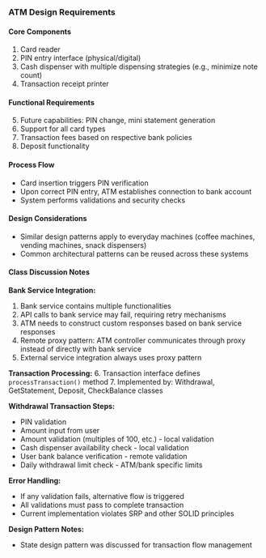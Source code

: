 ### ATM Design Requirements

#### Core Components
1. Card reader
2. PIN entry interface (physical/digital)
3. Cash dispenser with multiple dispensing strategies (e.g., minimize note count)
4. Transaction receipt printer

#### Functional Requirements
5. Future capabilities: PIN change, mini statement generation
6. Support for all card types
7. Transaction fees based on respective bank policies
8. Deposit functionality

#### Process Flow
- Card insertion triggers PIN verification
- Upon correct PIN entry, ATM establishes connection to bank account
- System performs validations and security checks

#### Design Considerations
- Similar design patterns apply to everyday machines (coffee machines, vending machines, snack dispensers)
- Common architectural patterns can be reused across these systems



#### Class Discussion Notes

**Bank Service Integration:**
1. Bank service contains multiple functionalities
2. API calls to bank service may fail, requiring retry mechanisms
3. ATM needs to construct custom responses based on bank service responses
4. Remote proxy pattern: ATM controller communicates through proxy instead of directly with bank service
5. External service integration always uses proxy pattern

**Transaction Processing:**
6. Transaction interface defines `processTransaction()` method
7. Implemented by: Withdrawal, GetStatement, Deposit, CheckBalance classes

**Withdrawal Transaction Steps:**
- PIN validation
- Amount input from user
- Amount validation (multiples of 100, etc.) - local validation
- Cash dispenser availability check - local validation
- User bank balance verification - remote validation
- Daily withdrawal limit check - ATM/bank specific limits

**Error Handling:**
- If any validation fails, alternative flow is triggered
- All validations must pass to complete transaction
- Current implementation violates SRP and other SOLID principles

**Design Pattern Notes:**
- State design pattern was discussed for transaction flow management

